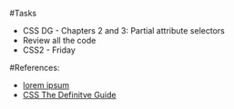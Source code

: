 #Tasks
 - CSS DG - Chapters 2 and 3: Partial attribute selectors
 - Review all the code
 - CSS2 - Friday

#References:

 - [lorem ipsum](http://www.lipsum.com/feed/html)
 - [CSS The Definitve Guide](http://www.amazon.com/CSS-Definitive-Eric-A-Meyer/dp/0596527330)
 